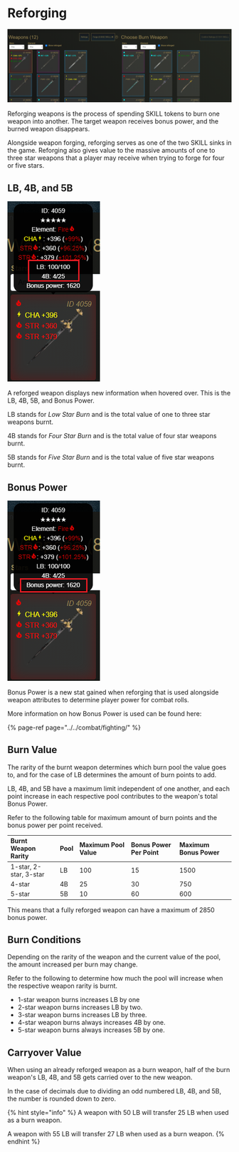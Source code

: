 # Reforging

![](../../.gitbook/assets/reforge.png)

Reforging weapons is the process of spending SKILL tokens to burn one weapon into another. The target weapon receives bonus power, and the burned weapon disappears.

Alongside weapon forging, reforging serves as one of the two SKILL sinks in the game. Reforging also gives value to the massive amounts of one to three star weapons that a player may receive when trying to forge for four or five stars.

## LB, 4B, and 5B

![](../../.gitbook/assets/reforge-lb-4b-5b.png)

A reforged weapon displays new information when hovered over. This is the LB, 4B, 5B, and Bonus Power.

LB stands for _Low Star Burn_ and is the total value of one to three star weapons burnt.

4B stands for _Four Star Burn_ and is the total value of four star weapons burnt.

5B stands for _Five Star Burn_ and is the total value of five star weapons burnt.

## Bonus Power

![](../../.gitbook/assets/reforge-bonus-power.png)

Bonus Power is a new stat gained when reforging that is used alongside weapon attributes to determine player power for combat rolls.

More information on how Bonus Power is used can be found here:

{% page-ref page="../../combat/fighting/" %}

## Burn Value

The rarity of the burnt weapon determines which burn pool the value goes to, and for the case of LB determines the amount of burn points to add.

LB, 4B, and 5B have a maximum limit independent of one another, and each point increase in each respective pool contributes to the weapon's total Bonus Power.

Refer to the following table for maximum amount of burn points and the bonus power per point received.

| Burnt Weapon Rarity | Pool | Maximum Pool Value | Bonus Power Per Point | Maximum Bonus Power |
| :--- | :--- | :--- | :--- | :--- |
| 1-star, 2-star, 3-star | LB | 100 | 15 | 1500 |
| 4-star | 4B | 25 | 30 | 750 |
| 5-star | 5B | 10 | 60 | 600 |

This means that a fully reforged weapon can have a maximum of 2850 bonus power.

## Burn Conditions

Depending on the rarity of the weapon and the current value of the pool, the amount increased per burn may change.

Refer to the following to determine how much the pool will increase when the respective weapon rarity is burnt.

* 1-star weapon burns increases LB by one
* 2-star weapon burns increases LB by two.
* 3-star weapon burns increases LB by three.
* 4-star weapon burns always increases 4B by one.
* 5-star weapon burns always increases 5B by one.

## Carryover Value

When using an already reforged weapon as a burn weapon, half of the burn weapon's LB, 4B, and 5B gets carried over to the new weapon.

In the case of decimals due to dividing an odd numbered LB, 4B, and 5B, the number is rounded down to zero.

{% hint style="info" %}
A weapon with 50 LB will transfer 25 LB when used as a burn weapon.

A weapon with 55 LB will transfer 27 LB when used as a burn weapon.
{% endhint %}

